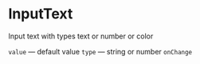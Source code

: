 # InputText

Input text  with types text or number or color

`value` — default value
`type` —  string or number
`onChange`
